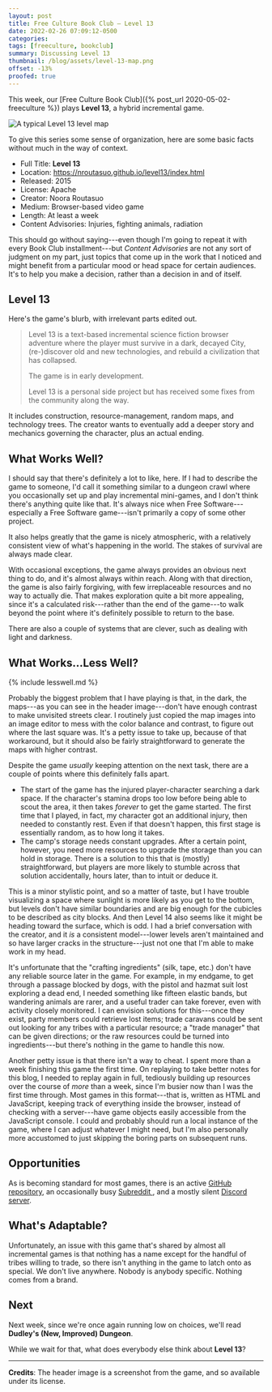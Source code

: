 ```yaml
---
layout: post
title: Free Culture Book Club — Level 13
date: 2022-02-26 07:09:12-0500
categories:
tags: [freeculture, bookclub]
summary: Discussing Level 13
thumbnail: /blog/assets/level-13-map.png
offset: -13%
proofed: true
---
```


This week, our [Free Culture Book Club]({% post_url 2020-05-02-freeculture %}) plays **Level 13**, a hybrid incremental game.

![A typical Level 13 level map](/blog/assets/level-13-map.png "There's a lot of walking.  A lot.")

To give this series some sense of organization, here are some basic facts without much in the way of context.

 * Full Title:  **Level 13**
 * Location:  <https://nroutasuo.github.io/level13/index.html>
 * Released:  2015
 * License:  Apache
 * Creator:  Noora Routasuo
 * Medium:  Browser-based video game
 * Length:  At least a week
 * Content Advisories:  Injuries, fighting animals, radiation

This should go without saying---even though I'm going to repeat it with every Book Club installment---but *Content Advisories* are not any sort of judgment on my part, just topics that come up in the work that I noticed and might benefit from a particular mood or head space for certain audiences.  It's to help you make a decision, rather than a decision in and of itself.

## Level 13

Here's the game's blurb, with irrelevant parts edited out.

 > Level 13 is a text-based incremental science fiction browser adventure where the player must survive in a dark, decayed City, (re-)discover old and new technologies, and rebuild a civilization that has collapsed.
 >
 > The game is in early development.
 >
 > Level 13 is a personal side project but has received some fixes from the community along the way.

It includes construction, resource-management, random maps, and technology trees.  The creator wants to eventually add a deeper story and mechanics governing the character, plus an actual ending.

## What Works Well?

I should say that there's definitely a lot to like, here.  If I had to describe the game to someone, I'd call it something similar to a dungeon crawl where you occasionally set up and play incremental mini-games, and I don't think there's anything quite like that.  It's always nice when Free Software---especially a Free Software game---isn't primarily a copy of some other project.

It also helps greatly that the game is nicely atmospheric, with a relatively consistent view of what's happening in the world.  The stakes of survival are always made clear.

With occasional exceptions, the game always provides an obvious next thing to do, and it's almost always within reach.  Along with that direction, the game is also fairly forgiving, with few irreplaceable resources and no way to actually die.  That makes exploration quite a bit more appealing, since it's a calculated risk---rather than the end of the game---to walk beyond the point where it's definitely possible to return to the base.

There are also a couple of systems that are clever, such as dealing with light and darkness.

## What Works...Less Well?

{% include lesswell.md %}

Probably the biggest problem that I have playing is that, in the dark, the maps---as you can see in the header image---don't have enough contrast to make unvisited streets clear.  I routinely just copied the map images into an image editor to mess with the color balance and contrast, to figure out where the last square was.  It's a petty issue to take up, because of that workaround, but it should also be fairly straightforward to generate the maps with higher contrast.

Despite the game *usually* keeping attention on the next task, there are a couple of points where this definitely falls apart.

 * The start of the game has the injured player-character searching a dark space.  If the character's stamina drops too low before being able to scout the area, it then takes *forever* to get the game started.  The first time that I played, in fact, my character got an additional injury, then needed to constantly rest.  Even if that doesn't happen, this first stage is essentially random, as to how long it takes.
 * The camp's storage needs constant upgrades.  After a certain point, however, you need more resources to upgrade the storage than you can hold in storage.  There is a solution to this that is (mostly) straightforward, but players are more likely to stumble across that solution accidentally, hours later, than to intuit or deduce it.

This is a minor stylistic point, and so a matter of taste, but I have trouble visualizing a space where sunlight is more likely as you get to the bottom, but levels don't have similar boundaries and are big enough for the cubicles to be described as city blocks.  And then Level 14 also seems like it might be heading toward the surface, which is odd.  I had a brief conversation with the creator, and it *is* a consistent model---lower levels aren't maintained and so have larger cracks in the structure---just not one that I'm able to make work in my head.

It's unfortunate that the "crafting ingredients" (silk, tape, etc.) don't have any reliable source later in the game.  For example, in my endgame, to get through a passage blocked by dogs, with the pistol and hazmat suit lost exploring a dead end, I needed something like fifteen elastic bands, but wandering animals are rarer, and a useful trader can take forever, even with activity closely monitored.  I can envision solutions for this---once they exist, party members could retrieve lost items; trade caravans could be sent out looking for any tribes with a particular resource; a "trade manager" that can be given directions; or the raw resources could be turned into ingredients---but there's nothing in the game to handle this now.

Another petty issue is that there isn't a way to cheat.  I spent more than a week finishing this game the first time.  On replaying to take better notes for this blog, I needed to replay again in full, tediously building up resources over the course of *more* than a week, since I'm busier now than I was the first time through.  Most games in this format---that is, written as HTML and JavaScript, keeping track of everything inside the browser, instead of checking with a server---have game objects easily accessible from the JavaScript console.  I could and probably should run a local instance of the game, where I can adjust whatever I might need, but I'm also personally more accustomed to just skipping the boring parts on subsequent runs.

## Opportunities

As is becoming standard for most games, there is an active [GitHub <i class="fab fa-github"></i> repository](https://github.com/nroutasuo/level13), an occasionally busy [Subreddit <i class="fab fa-reddit"></i>](https://www.reddit.com/r/level13/), and a mostly silent [Discord <i class="fab fa-discord"></i> server](https://discord.gg/Vxk7vEGsKN).

## What's Adaptable?

Unfortunately, an issue with this game that's shared by almost all incremental games is that nothing has a name except for the handful of tribes willing to trade, so there isn't anything in the game to latch onto as special.  We don't live anywhere.  Nobody is anybody specific.  Nothing comes from a brand.

## Next

Next week, since we're once again running low on choices, we'll read **Dudley's (New, Improved) Dungeon**.

While we wait for that, what does everybody else think about **Level 13**?

* * *

**Credits**:  The header image is a screenshot from the game, and so available under its license.
